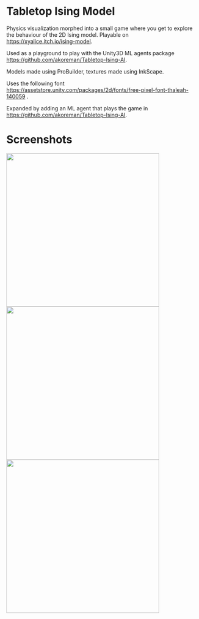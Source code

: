 # Tabletop Ising Model
Physics visualization morphed into a small game where you get to explore the behaviour of the 2D Ising model. Playable on https://xyalice.itch.io/ising-model.  
  
Used as a playground to play with the Unity3D ML agents package https://github.com/akoreman/Tabletop-Ising-AI.  
  
Models made using ProBuilder, textures made using InkScape.
  
Uses the following font https://assetstore.unity.com/packages/2d/fonts/free-pixel-font-thaleah-140059 .  

Expanded by adding an ML agent that plays the game in https://github.com/akoreman/Tabletop-Ising-AI.  


# Screenshots

<img src="https://raw.github.com/tkoreman/Tabletop-Ising-Model/master/images/Splash.png" width="400">  

<img src="https://raw.github.com/tkoreman/Tabletop-Ising-Model/master/images/Ising1.PNG" width="400">  

<img src="https://raw.github.com/tkoreman/Tabletop-Ising-Model/master/images/Ising2.PNG" width="400">  

